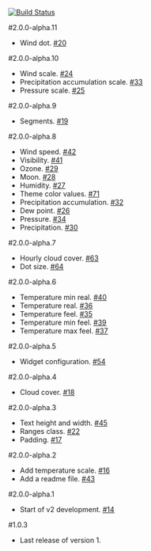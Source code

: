 [![Build Status](https://travis-ci.org/tdillon/weather-widget-number-one.svg?branch=master)](https://travis-ci.org/tdillon/weather-widget-number-one)

#2.0.0-alpha.11
- Wind dot. [#20][20]

#2.0.0-alpha.10
- Wind scale. [#24][24]
- Precipitation accumulation scale. [#33][33]
- Pressure scale. [#25][25]

#2.0.0-alpha.9
- Segments. [#19][19]

#2.0.0-alpha.8
- Wind speed. [#42][42]
- Visibility. [#41][41]
- Ozone. [#29][29]
- Moon. [#28][28]
- Humidity. [#27][27]
- Theme color values. [#71][71]
- Precipitation accumulation. [#32][32]
- Dew point. [#26][26]
- Pressure. [#34][34]
- Precipitation. [#30][30]

#2.0.0-alpha.7
- Hourly cloud cover. [#63][63]
- Dot size. [#64][64]

#2.0.0-alpha.6
- Temperature min real. [#40][40]
- Temperature real. [#36][36]
- Temperature feel. [#35][35]
- Temperature min feel. [#39][39]
- Temperature max feel. [#37][37]

#2.0.0-alpha.5
- Widget configuration. [#54][54]

#2.0.0-alpha.4
- Cloud cover. [#18][18]

#2.0.0-alpha.3
- Text height and width. [#45][45]
- Ranges class. [#22][22]
- Padding. [#17][17]

#2.0.0-alpha.2
- Add temperature scale. [#16][16]
- Add a readme file.  [#43][16]

#2.0.0-alpha.1
- Start of v2 development. [#14][14]

#1.0.3
- Last release of version 1.






[14]: https://github.com/tdillon/weather-widget-number-one/issues/14
[16]: https://github.com/tdillon/weather-widget-number-one/issues/16
[17]: https://github.com/tdillon/weather-widget-number-one/issues/17
[18]: https://github.com/tdillon/weather-widget-number-one/issues/18
[19]: https://github.com/tdillon/weather-widget-number-one/issues/19
[20]: https://github.com/tdillon/weather-widget-number-one/issues/20
[22]: https://github.com/tdillon/weather-widget-number-one/issues/22
[23]: https://github.com/tdillon/weather-widget-number-one/issues/23
[24]: https://github.com/tdillon/weather-widget-number-one/issues/24
[25]: https://github.com/tdillon/weather-widget-number-one/issues/25
[26]: https://github.com/tdillon/weather-widget-number-one/issues/26
[27]: https://github.com/tdillon/weather-widget-number-one/issues/27
[28]: https://github.com/tdillon/weather-widget-number-one/issues/28
[29]: https://github.com/tdillon/weather-widget-number-one/issues/29
[30]: https://github.com/tdillon/weather-widget-number-one/issues/30
[32]: https://github.com/tdillon/weather-widget-number-one/issues/32
[33]: https://github.com/tdillon/weather-widget-number-one/issues/33
[34]: https://github.com/tdillon/weather-widget-number-one/issues/34
[35]: https://github.com/tdillon/weather-widget-number-one/issues/35
[36]: https://github.com/tdillon/weather-widget-number-one/issues/36
[37]: https://github.com/tdillon/weather-widget-number-one/issues/37
[39]: https://github.com/tdillon/weather-widget-number-one/issues/39
[40]: https://github.com/tdillon/weather-widget-number-one/issues/40
[41]: https://github.com/tdillon/weather-widget-number-one/issues/41
[42]: https://github.com/tdillon/weather-widget-number-one/issues/42
[43]: https://github.com/tdillon/weather-widget-number-one/issues/43
[45]: https://github.com/tdillon/weather-widget-number-one/issues/45
[54]: https://github.com/tdillon/weather-widget-number-one/issues/54
[63]: https://github.com/tdillon/weather-widget-number-one/issues/63
[64]: https://github.com/tdillon/weather-widget-number-one/issues/64
[71]: https://github.com/tdillon/weather-widget-number-one/issues/71